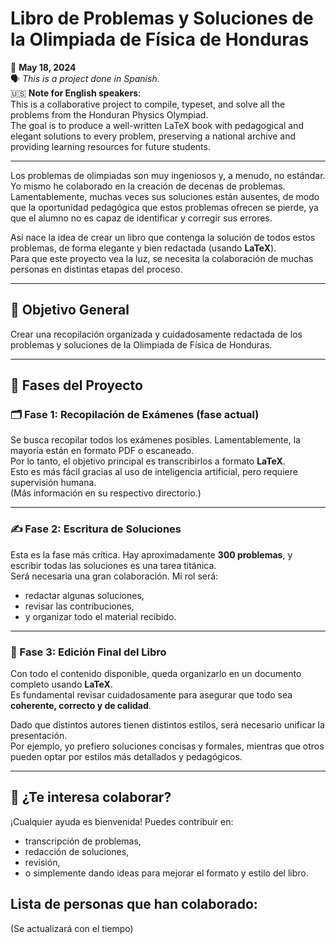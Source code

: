 # Libro de Problemas y Soluciones de la Olimpiada de Física de Honduras

📅 **May 18, 2024**  
🗣️ _This is a project done in Spanish._  
🇺🇸 **Note for English speakers**:  
This is a collaborative project to compile, typeset, and solve all the problems from the Honduran Physics Olympiad.  
The goal is to produce a well-written LaTeX book with pedagogical and elegant solutions to every problem, preserving a national archive and providing learning resources for future students.

---

Los problemas de olimpiadas son muy ingeniosos y, a menudo, no estándar. Yo mismo he colaborado en la creación de decenas de problemas.  
Lamentablemente, muchas veces sus soluciones están ausentes, de modo que la oportunidad pedagógica que estos problemas ofrecen se pierde, ya que el alumno no es capaz de identificar y corregir sus errores.

Así nace la idea de crear un libro que contenga la solución de todos estos problemas, de forma elegante y bien redactada (usando **LaTeX**).  
Para que este proyecto vea la luz, se necesita la colaboración de muchas personas en distintas etapas del proceso.

---

## 📌 Objetivo General
Crear una recopilación organizada y cuidadosamente redactada de los problemas y soluciones de la Olimpiada de Física de Honduras.

---

## 🔧 Fases del Proyecto

### 🗂 Fase 1: Recopilación de Exámenes (fase actual)
Se busca recopilar todos los exámenes posibles. Lamentablemente, la mayoría están en formato PDF o escaneado.  
Por lo tanto, el objetivo principal es transcribirlos a formato **LaTeX**.  
Esto es más fácil gracias al uso de inteligencia artificial, pero requiere supervisión humana.  
(Más información en su respectivo directorio.)

---

### ✍️ Fase 2: Escritura de Soluciones
Esta es la fase más crítica. Hay aproximadamente **300 problemas**, y escribir todas las soluciones es una tarea titánica.  
Será necesaria una gran colaboración. Mi rol será:
- redactar algunas soluciones,
- revisar las contribuciones,
- y organizar todo el material recibido.

---

### 📘 Fase 3: Edición Final del Libro
Con todo el contenido disponible, queda organizarlo en un documento completo usando **LaTeX**.  
Es fundamental revisar cuidadosamente para asegurar que todo sea **coherente, correcto y de calidad**.

Dado que distintos autores tienen distintos estilos, será necesario unificar la presentación.  
Por ejemplo, yo prefiero soluciones concisas y formales, mientras que otros pueden optar por estilos más detallados y pedagógicos.

---

## 🤝 ¿Te interesa colaborar?
¡Cualquier ayuda es bienvenida! Puedes contribuir en:
- transcripción de problemas,
- redacción de soluciones,
- revisión,
- o simplemente dando ideas para mejorar el formato y estilo del libro.

## Lista de personas que han colaborado: 
(Se actualizará con el tiempo)
